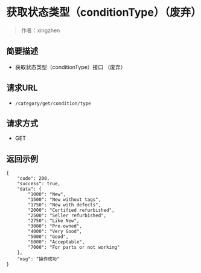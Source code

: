 # 获取状态类型（conditionType）（废弃）

> 作者：xingzhen

## 简要描述

- 获取状态类型（conditionType）接口 （废弃）

## 请求URL
- ` /category/get/condition/type `
  
## 请求方式
- GET 

## 返回示例 

``` 
{
    "code": 200,
    "success": true,
    "data": {
        "1000": "New",
        "1500": "New without tags",
        "1750": "New with defects",
        "2000": "Certified refurbished",
        "2500": "Seller refurbished",
        "2750": "Like New",
        "3000": "Pre-owned",
        "4000": "Very Good",
        "5000": "Good",
        "6000": "Acceptable",
        "7000": "For parts or not working"
    },
    "msg": "操作成功"
}
```